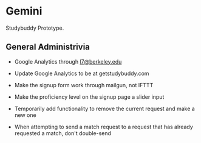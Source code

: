 # Gemini

Studybuddy Prototype.

## General Administrivia

- Google Analytics through l7@berkeley.edu
- Update Google Analytics to be at getstudybuddy.com

- Make the signup form work through mailgun, not IFTTT
- Make the proficiency level on the signup page a slider input
- Temporarily add functionality to remove the current request and make a new one
- When attempting to send a match request to a request that has already requested a match, don't double-send


